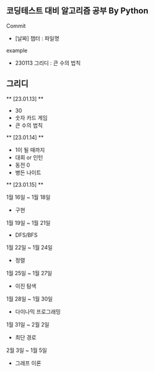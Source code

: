 ## 코딩테스트 대비 알고리즘 공부 **By Python**
Commit
- [날짜] 챕터 : 파일명

example 
- 230113 그리디 : 큰 수의 법칙

## 그리디
** [23.01.13] **
- 30
- 숫자 카드 게임
- 큰 수의 법칙

** [23.01.14] **
- 1이 될 때까지
- 대회 or 인턴
- 동전 0
- 병든 나이트

** [23.01.15] **

1월 16일 ~ 1월 18일 
- 구현

1월 19일 ~ 1월 21일 
- DFS/BFS

1월 22일 ~ 1월 24일 
- 정렬

1월 25일 ~ 1월 27일 
- 이진 탐색

1월 28일 ~ 1월 30일 
- 다이나믹 프로그래밍

1월 31일 ~ 2월 2일 
- 최단 경로

2월 3일 ~ 1월 5일 
- 그래프 이론